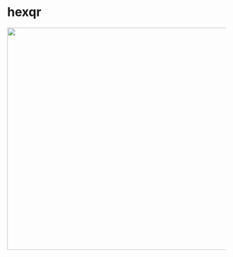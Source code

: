 # hexqr

<p align="center">
  <img src="https://github.com/GregoryKogan/HEXQR/assets/60318411/4de081db-dc20-42f9-a2bf-3a38fc2ff992" width="512"/>
<p/>
